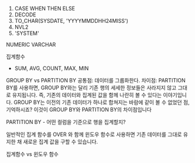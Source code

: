 1. CASE WHEN THEN ELSE
2. DECODE
3. TO_CHAR(SYSDATE, 'YYYYMMDDHH24MISS')
4. NVL2
5. 'SYSTEM'

NUMERIC
VARCHAR

집계함수

- SUM, AVG, COUNT, MAX, MIN

GROUP BY vs PARTITION BY
공통점: 데이터를 그룹화한다.
차이점: PARTITION BY를 사용하면, GROUP BY와는 달리 기존 행의 세세한 정보들은 사라지지 않고
그대로 유지됩니다. 즉, 기존의 데이터와 집계된 값을 함께 나란히 볼 수 있다는 이야기입니다.
GROUP BY는 이전의 기존 데이터가 하나로 합쳐지는 바람에 같이 볼 수 없었던 점, 기억하시죠?
이것이 GROUP BY와 PARTITION BY의 차이점입니다

PARTITION BY - 어떤 컬럼을 기준으로 행을 집계할지?

일반적인 집계 함수를 OVER 와 함께 윈도우 함수로 사용하면 기존 데이터를 그대로 유지한 채 새로운 집계 값을 구할 수 있습니다.

집계함수 vs 윈도우 함수
